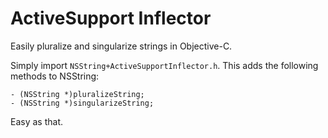# ActiveSupport Inflector

Easily pluralize and singularize strings in Objective-C.

Simply import `NSString+ActiveSupportInflector.h`. This adds the following methods to NSString:

    - (NSString *)pluralizeString;
    - (NSString *)singularizeString;

Easy as that.
